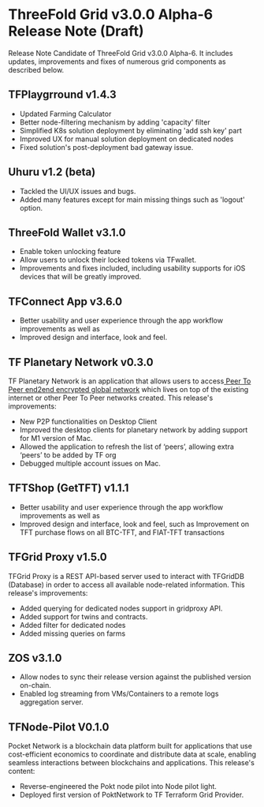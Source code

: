 # ThreeFold Grid v3.0.0 Alpha-6 Release Note (Draft)

Release Note Candidate of ThreeFold Grid v3.0.0 Alpha-6. It includes updates, improvements and fixes of numerous grid components as described below.

## TFPlaygrround v1.4.3
- Updated Farming Calculator
- Better node-filtering mechanism by adding 'capacity' filter
- Simplified K8s solution deployment by eliminating 'add ssh key' part
- Improved UX for manual solution deployment on dedicated nodes
- Fixed solution's post-deployment bad gateway issue.

## Uhuru v1.2 (beta)
- Tackled the UI/UX issues and bugs.  
- Added many features except for main missing things such as 'logout' option.

## ThreeFold Wallet v3.1.0
- Enable token unlocking feature
- Allow users to unlock their locked tokens via TFwallet. 
- Improvements and fixes included, including usability supports for iOS devices that will be greatly improved.

## TFConnect App v3.6.0

- Better usability and user experience through the app workflow improvements as well as 
- Improved design and interface, look and feel.

## TF Planetary Network v0.3.0
TF Planetary Network is an application that allows users to access[ Peer To Peer end2end encrypted global network](https://library.threefold.me/info/manual/#/technology/threefold__planetary_network) which lives on top of the existing internet or other Peer To Peer networks created. This release's improvements:

- New P2P functionalities on Desktop Client
- Improved the desktop clients for planetary network by adding support for M1 version of Mac.
-  Allowed the application to refresh the list of ‘peers’, allowing extra ‘peers’ to be added by TF org
-  Debugged multiple account issues on Mac.

## TFTShop (GetTFT) v1.1.1

- Better usability and user experience through the app workflow improvements as well as 
- Improved design and interface, look and feel, such as Improvement on TFT purchase flows on all BTC-TFT, and FIAT-TFT transactions

## TFGrid Proxy v1.5.0
TFGrid Proxy is a REST API-based server used to interact with TFGridDB (Database) in order to access all available node-related information. This release's improvements:

- Added querying for dedicated nodes support in gridproxy API.
- Added support for twins and contracts.
- Added filter for dedicated nodes
- Added missing queries on farms

## ZOS v3.1.0
- Allow nodes to sync their release version against the published version on-chain.
- Enabled log streaming from VMs/Containers to a remote logs aggregation server. 

## TFNode-Pilot V0.1.0
Pocket Network is a blockchain data platform built for applications that use cost-efficient economics to coordinate and distribute data at scale, enabling seamless interactions between blockchains and applications. This release's content:

- Reverse-engineered the Pokt node pilot into Node pilot light. 
- Deployed first version of PoktNetwork to TF Terraform Grid Provider.


